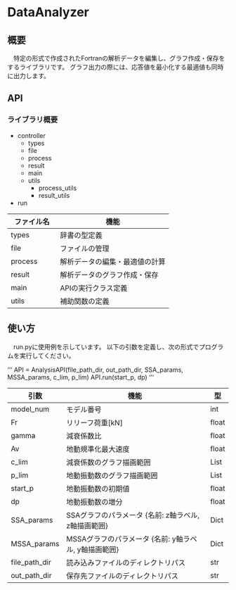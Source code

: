 # DataAnalyzer
## 概要
　特定の形式で作成されたFortranの解析データを編集し、グラフ作成・保存をするライブラリです。
グラフ出力の際には、応答値を最小化する最適値も同時に出力します。

## API
### ライブラリ概要
- controller
    - types
    - file
    - process
    - result
    - main
    - utils
        - process_utils
        - result_utils
- run

| ファイル名　| 機能　|
| - | - |
| types | 辞書の型定義　|
| file | ファイルの管理 |
| process | 解析データの編集・最適値の計算 |
| result | 解析データのグラフ作成・保存　|
| main | APIの実行クラス定義　|
| utils | 補助関数の定義　|

## 使い方
　run.pyに使用例を示しています。
以下の引数を定義し、次の形式でプログラムを実行してください。

‘’‘ 
API = AnalysisAPI(file_path_dir, out_path_dir, SSA_params, MSSA_params, c_lim, p_lim)
API.run(start_p, dp)
‘’‘


| 引数　| 機能　| 型　|
| - | - | - |
| model_num | モデル番号　| int |
| Fr | リリーフ荷重[kN]　| float |
| gamma | 減衰係数比 | float |
| Av | 地動規準化最大速度 | float |
| c_lim | 減衰係数のグラフ描画範囲　| List |
| p_lim | 地動振動数のグラフ描画範囲　| List |
| start_p | 地動振動数の初期値　| float |
| dp | 地動振動数の増分　| float |
| SSA_params | SSAグラフのパラメータ {名前: z軸ラベル, z軸描画範囲}　| Dict |
| MSSA_params | MSSAグラフのパラメータ {名前: y軸ラベル, y軸描画範囲}　| Dict |
| file_path_dir | 読み込みファイルのディレクトリパス | str |
| out_path_dir | 保存先ファイルのディレクトリパス | str |

